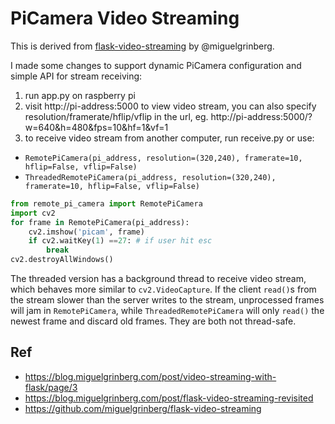 # PiCamera Video Streaming
This is derived from [flask-video-streaming](https://github.com/miguelgrinberg/flask-video-streaming) by @miguelgrinberg.

I made some changes to support dynamic PiCamera configuration and simple API for stream receiving:
1. run app.py on raspberry pi
2. visit http://pi-address:5000 to view video stream, you can also specify resolution/framerate/hflip/vflip in the url, eg. http://pi-address:5000/?w=640&h=480&fps=10&hf=1&vf=1
3. to receive video stream from another computer, run receive.py or use:
* `RemotePiCamera(pi_address, resolution=(320,240), framerate=10, hflip=False, vflip=False)`
* `ThreadedRemotePiCamera(pi_address, resolution=(320,240), framerate=10, hflip=False, vflip=False)`
```python
from remote_pi_camera import RemotePiCamera
import cv2
for frame in RemotePiCamera(pi_address):
    cv2.imshow('picam', frame)
    if cv2.waitKey(1) ==27: # if user hit esc
        break
cv2.destroyAllWindows()
```
The threaded version has a background thread to receive video stream, which behaves more similar to `cv2.VideoCapture`. If the client `read()`s from the stream slower than the server writes to the stream, unprocessed frames will jam in `RemotePiCamera`, while `ThreadedRemotePiCamera` will only `read()` the newest frame and discard old frames. They are both not thread-safe.

## Ref
* https://blog.miguelgrinberg.com/post/video-streaming-with-flask/page/3
* https://blog.miguelgrinberg.com/post/flask-video-streaming-revisited
* https://github.com/miguelgrinberg/flask-video-streaming
